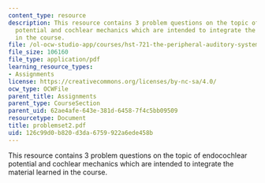 ```yaml
---
content_type: resource
description: This resource contains 3 problem questions on the topic of endocochlear
  potential and cochlear mechanics which are intended to integrate the material learned
  in the course.
file: /ol-ocw-studio-app/courses/hst-721-the-peripheral-auditory-system-fall-2005/126c99d0b820d3da6759922a6ede458b_problemset2.pdf
file_size: 106160
file_type: application/pdf
learning_resource_types:
- Assignments
license: https://creativecommons.org/licenses/by-nc-sa/4.0/
ocw_type: OCWFile
parent_title: Assignments
parent_type: CourseSection
parent_uid: 62ae4afe-643e-381d-6458-7f4c5bb09509
resourcetype: Document
title: problemset2.pdf
uid: 126c99d0-b820-d3da-6759-922a6ede458b
---
```

This resource contains 3 problem questions on the topic of endocochlear potential and cochlear mechanics which are intended to integrate the material learned in the course.